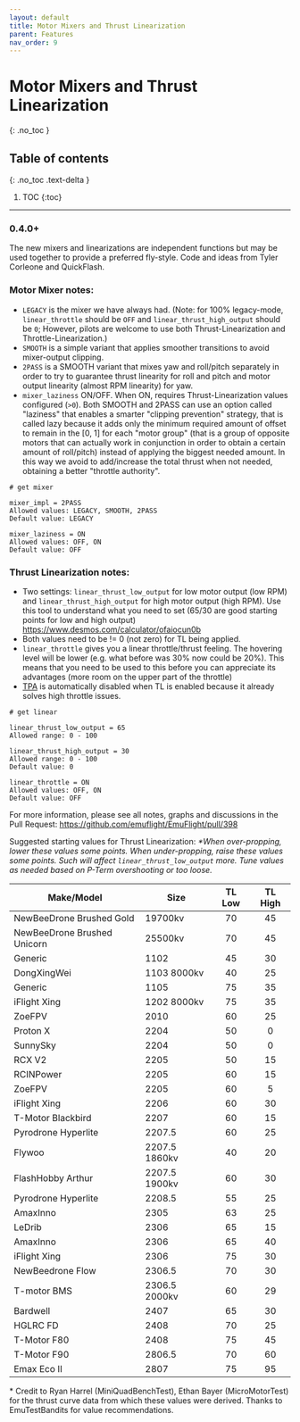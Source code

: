 ```yaml
---
layout: default
title: Motor Mixers and Thrust Linearization
parent: Features
nav_order: 9
---
```


# Motor Mixers and Thrust Linearization
{: .no_toc }

## Table of contents
{: .no_toc .text-delta }

1. TOC
{:toc}

---

### 0.4.0+
The new mixers and linearizations are independent functions but may be used together to provide a preferred fly-style. Code and ideas from Tyler Corleone and QuickFlash.

### Motor Mixer notes:
- `LEGACY` is the mixer we have always had. (Note: for 100% legacy-mode, `linear_throttle` should be `OFF` and `linear_thrust_high_output` should be `0`; However, pilots are welcome to use both Thrust-Linearization and Throttle-Linearization.)
- `SMOOTH` is a simple variant that applies smoother transitions to avoid mixer-output clipping.
- `2PASS` is a SMOOTH variant that mixes yaw and roll/pitch separately in order to try to guarantee thrust linearity for roll and pitch and motor output linearity (almost RPM linearity) for yaw.
- `mixer_laziness` ON/OFF. When ON, requires Thrust-Linearization values configured (`>0`). Both SMOOTH and 2PASS can use an option called "laziness" that enables a smarter "clipping prevention" strategy, that is called lazy because it adds only the minimum required amount of offset to remain in the [0, 1] for each "motor group" (that is a group of opposite motors that can actually work in conjunction in order to obtain a certain amount of roll/pitch) instead of applying the biggest needed amount. In this way we avoid to add/increase the total thrust when not needed, obtaining a better "throttle authority".


```
# get mixer

mixer_impl = 2PASS
Allowed values: LEGACY, SMOOTH, 2PASS
Default value: LEGACY

mixer_laziness = ON
Allowed values: OFF, ON
Default value: OFF
```

### Thrust Linearization notes:
- Two settings: `linear_thrust_low_output` for low motor output (low RPM) and `linear_thrust_high_output` for high motor output (high RPM). Use this tool to understand what you need to set (65/30 are good starting points for low and high output) https://www.desmos.com/calculator/ofaiocun0b
- Both values need to be != 0 (not zero) for TL being applied.
- `linear_throttle` gives you a linear throttle/thrust feeling. The hovering level will be lower (e.g. what before was 30% now could be 20%). This means that you need to be used to this before you can appreciate its advantages (more room on the upper part of the throttle)
- [TPA](https://github.com/emuflight/EmuFlight/wiki/TPA) is automatically disabled when TL is enabled because it already solves high throttle issues.


```
# get linear

linear_thrust_low_output = 65
Allowed range: 0 - 100

linear_thrust_high_output = 30
Allowed range: 0 - 100
Default value: 0

linear_throttle = ON
Allowed values: OFF, ON
Default value: OFF
```

For more information, please see all notes, graphs and discussions in the Pull Request: https://github.com/emuflight/EmuFlight/pull/398

Suggested starting values for Thrust Linearization: _\*When over-propping, lower these values some points. When under-propping, raise these values some points. Such will affect `linear_thrust_low_output` more.  Tune values as needed based on P-Term overshooting or too loose._

| Make/Model  | Size  | TL Low  | TL High |
|---|---|:---:|:---:|
| NewBeeDrone Brushed Gold | 19700kv | 70 | 45 |
| NewBeeDrone Brushed Unicorn | 25500kv | 70 | 45 |
| Generic  | 1102 | 45 | 30 |
| DongXingWei | 1103 8000kv | 40 | 25 |
| Generic | 1105 | 75 | 35 |
| iFlight Xing | 1202 8000kv | 75 | 35|
| ZoeFPV | 2010 | 60 | 25 |
| Proton X | 2204 | 50 | 0 |
| SunnySky | 2204 | 50 | 0 |
| RCX V2 | 2205 | 50 | 15 |
| RCINPower | 2205 | 60 | 15 |
| ZoeFPV | 2205 | 60 | 5 |
| iFlight Xing | 2206 | 60 | 30 |
| T-Motor Blackbird | 2207 | 60 | 15 |
| Pyrodrone Hyperlite | 2207.5 | 60 | 25 |
| Flywoo | 2207.5 1860kv | 40 | 20 |
| FlashHobby Arthur | 2207.5 1900kv | 60 | 30 |
| Pyrodrone Hyperlite | 2208.5 | 55 | 25 |
| AmaxInno | 2305 | 63 | 25 |
| LeDrib | 2306 | 65 | 15 |
| AmaxInno | 2306 | 65 | 40 |
| iFlight Xing | 2306 | 75 | 30 |
| NewBeedrone Flow | 2306.5 | 70 | 30 |
| T-motor BMS | 2306.5 2000kv | 60 | 29 |
| Bardwell | 2407 | 65 | 30 |
| HGLRC FD | 2408 | 70 | 25 |
| T-Motor F80 | 2408 | 75 | 45 |
| T-Motor F90 | 2806.5 | 70 | 60 |
| Emax Eco II | 2807 | 75 | 95 |

\* Credit to Ryan Harrel (MiniQuadBenchTest), Ethan Bayer (MicroMotorTest) for the thrust curve data from which these values were derived. Thanks to EmuTestBandits for value recommendations.

